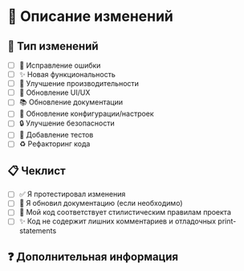# 📝 Описание изменений

## 🔄 Тип изменений

<!-- Отметьте подходящие пункты, заменив [ ] на [x] -->

- [ ] 🐛 Исправление ошибки
- [ ] ✨ Новая функциональность
- [ ] 🚀 Улучшение производительности
- [ ] 💄 Обновление UI/UX
- [ ] 📚 Обновление документации
- [ ] 🔧 Обновление конфигурации/настроек
- [ ] 🔒 Улучшение безопасности
- [ ] 🧪 Добавление тестов
- [ ] ♻️ Рефакторинг кода

## 📋 Чеклист

<!-- Отметьте выполненные пункты, заменив [ ] на [x] -->

- [ ] ✅ Я протестировал изменения
- [ ] 📃 Я обновил документацию (если необходимо)
- [ ] 🧹 Мой код соответствует стилистическим правилам проекта
- [ ] ✨ Код не содержит лишних комментариев и отладочных print-statements

## ❓ Дополнительная информация

<!-- Информация о том, что было добавлено -->
